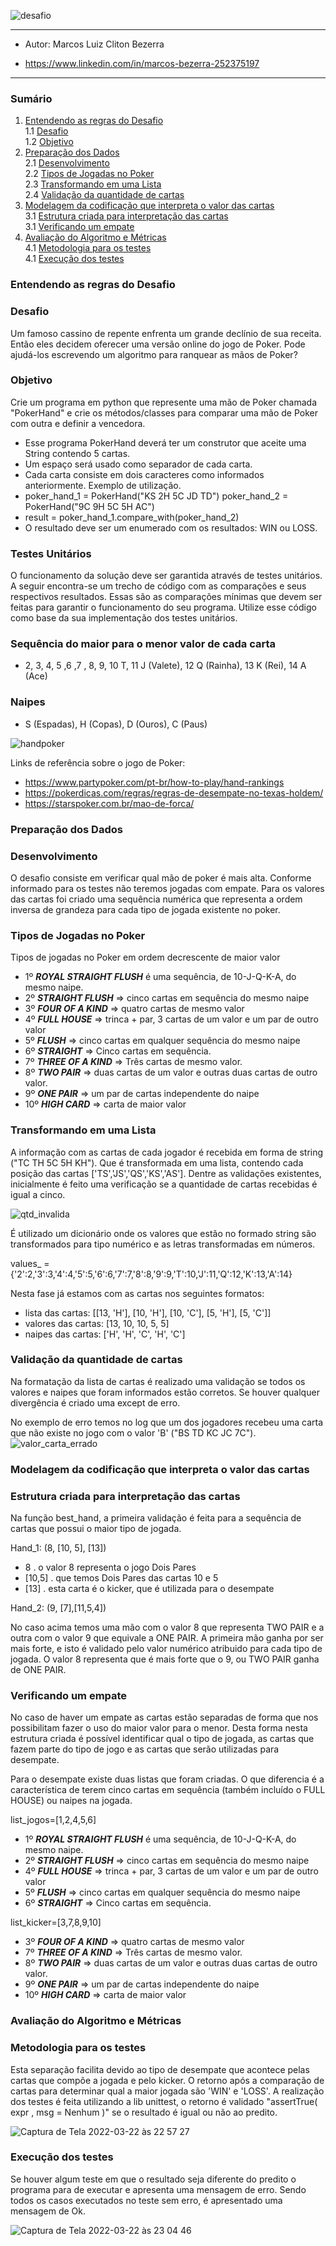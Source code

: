 
![desafio](https://user-images.githubusercontent.com/49800445/159580137-2b8042a1-ed51-4229-9ce2-f212534d32bd.png)
___
- Autor: Marcos Luiz Cliton Bezerra
+ https://www.linkedin.com/in/marcos-bezerra-252375197
---

### Sumário
1. [Entendendo as regras do Desafio](#section1)<br>
  1.1 [Desafio](#section2)<br>
  1.2 [Objetivo](#section3)<br>
2. [Preparação dos Dados](#section4)<br>
  2.1 [Desenvolvimento](#section5)<br>
  2.2 [Tipos de Jogadas no Poker](#section6)<br>
  2.3 [Transformando em uma Lista](#section7)<br>
  2.4 [Validação da quantidade de cartas](#section8)<br>
3. [Modelagem da codificação que interpreta o valor das cartas](#section9)<br>
  3.1 [Estrutura criada para interpretação das cartas](#section10)<br>
  3.1 [Verificando um empate](#section11)<br>
4. [Avaliação do Algoritmo e Métricas](#section12)<br>
  4.1 [Metodologia para os testes](#section13)<br>
  4.1 [Execução dos testes](#section14)<br>

<a id='section1'></a>
<h3>Entendendo as regras do Desafio</h3>

<a id='section2'></a>
<h3>Desafio</h3>
Um famoso cassino de repente enfrenta um grande declínio de sua receita. Então eles decidem oferecer uma versão online do jogo de Poker. Pode ajudá-los escrevendo um algoritmo para ranquear as mãos de Poker?

<a id='section3'></a>
<h3>Objetivo</h3>
Crie um programa em python que represente uma mão de Poker chamada "PokerHand" e crie os métodos/classes para comparar uma mão de Poker com outra e definir a vencedora.

+ Esse programa PokerHand deverá ter um construtor que aceite uma String contendo 5 cartas.
+ Um espaço será usado como separador de cada carta.
+ Cada carta consiste em dois caracteres como informados anteriormente. Exemplo de utilização.
+ poker_hand_1 = PokerHand("KS 2H 5C JD TD") poker_hand_2 = PokerHand("9C 9H 5C 5H AC")
+ result = poker_hand_1.compare_with(poker_hand_2)
+ O resultado deve ser um enumerado com os resultados: WIN ou LOSS.

<h3>Testes Unitários</h3>
O funcionamento da solução deve ser garantida através de testes unitários. A seguir encontra-se um trecho de código com as comparações e seus respectivos resultados.
Essas são as comparações mínimas que devem ser feitas para garantir o funcionamento do seu programa. Utilize esse código como base da sua implementação dos testes unitários.

<h3>Sequência do maior para o menor valor de cada carta</h3>

- 2, 3, 4, 5 ,6 ,7 , 8, 9, 10 T, 11 J (Valete), 12 Q (Rainha), 13 K (Rei), 14 A (Ace)

<h3>Naipes</h3>

- S (Espadas), H (Copas), D (Ouros), C (Paus)

![handpoker](https://user-images.githubusercontent.com/49800445/159580031-9fe7e21a-295e-40a2-bd6d-e48e45709790.png)

Links de referência sobre o jogo de Poker:
+ https://www.partypoker.com/pt-br/how-to-play/hand-rankings
+ https://pokerdicas.com/regras/regras-de-desempate-no-texas-holdem/
+ https://starspoker.com.br/mao-de-forca/

<a id='section4'></a>
<h3>Preparação dos Dados</h3>

<a id='section5'></a>
<h3>Desenvolvimento</h3>
O desafio consiste em verificar qual mão de poker é mais alta. Conforme informado para os testes não teremos jogadas com empate. Para os valores das cartas foi criado uma sequência numérica que representa a ordem inversa de grandeza para cada tipo de jogada existente no poker.

<a id='section6'></a>
<h3>Tipos de Jogadas no Poker</h3>
Tipos de jogadas no Poker em ordem decrescente de maior valor

- 1º  ***ROYAL STRAIGHT FLUSH*** é uma sequência, de 10-J-Q-K-A, do mesmo naipe.
- 2º  ***STRAIGHT FLUSH*** => cinco cartas em sequência do mesmo naipe 
- 3º  ***FOUR OF A KIND*** => quatro cartas de mesmo valor
- 4º  ***FULL HOUSE*** => trinca + par, 3 cartas de um valor e um par de outro valor
- 5º  ***FLUSH*** => cinco cartas em qualquer sequência do mesmo naipe        
- 6º  ***STRAIGHT*** => Cinco cartas em sequência.
- 7º  ***THREE OF A KIND*** => Três cartas de mesmo valor.
- 8º  ***TWO PAIR*** => duas cartas de um valor e outras duas cartas de outro valor.
- 9º  ***ONE PAIR*** => um par de cartas independente do naipe
- 10º ***HIGH CARD*** => carta de maior valor

<a id='section7'></a>
<h3>Transformando em uma Lista</h3>
A informação com as cartas de cada jogador é recebida em forma de string ("TC TH 5C 5H KH"). Que é transformada em uma lista, contendo cada posição das cartas ['TS','JS','QS','KS','AS']. Dentre as validações existentes, inicialmente é feito uma verificação se a quantidade de cartas recebidas é igual a cinco.

![qtd_invalida](https://user-images.githubusercontent.com/49800445/159579870-d424eeda-3b78-41b8-b246-cfc84ad3dc8c.png)

É utilizado um dicionário onde os valores que estão no formado string são transformados para tipo numérico e as letras transformadas em números.

values_ = {'2':2,'3':3,'4':4,'5':5,'6':6,'7':7,'8':8,'9':9,'T':10,'J':11,'Q':12,'K':13,'A':14}

Nesta fase já estamos com as cartas nos seguintes formatos:
+ lista das cartas: [[13, 'H'], [10, 'H'], [10, 'C'], [5, 'H'], [5, 'C']]
+ valores das cartas: [13, 10, 10, 5, 5]
+ naipes das cartas: ['H', 'H', 'C', 'H', 'C']

<a id='section8'></a>
<h3>Validação da quantidade de cartas</h3>
Na formatação da lista de cartas é realizado uma validação se todos os valores e naipes que foram informados estão corretos. Se houver qualquer divergência é criado uma except de erro.

No exemplo de erro temos no log que um dos jogadores recebeu uma carta que não existe no jogo com o valor 'B' ("BS TD KC JC 7C").
![valor_carta_errado](https://user-images.githubusercontent.com/49800445/159579771-93e1b67f-f888-4e89-bab0-158920c1b051.png)

<a id='section9'></a>
<h3>Modelagem da codificação que interpreta o valor das cartas</h3>

<a id='section10'></a>
<h3>Estrutura criada para interpretação das cartas</h3>
Na função best_hand, a primeira validação é feita para a sequência de cartas que possui o maior tipo de jogada.

Hand_1: (8, [10, 5], [13])
+ 8      . o valor 8 representa o jogo Dois Pares
+ [10,5] . que temos Dois Pares das cartas 10 e 5
+ [13]   . esta carta é o kicker, que é utilizada para o desempate

Hand_2: (9, [7],[11,5,4])

No caso acima temos uma mão com o valor 8 que representa TWO PAIR e a outra com o valor 9 que equivale a ONE PAIR. A primeira mão ganha por ser mais forte, e isto é validado pelo valor numérico atribuido para cada tipo de jogada. O valor 8 representa que é mais forte que o 9, ou TWO PAIR ganha de ONE PAIR. 

<a id='section11'></a>
<h3>Verificando um empate</h3>
No caso de haver um empate as cartas estão separadas de forma que nos possibilitam fazer o uso do maior valor para o menor. Desta forma nesta estrutura criada é possível identificar qual o tipo de jogada, as cartas que fazem parte do tipo de jogo e as cartas que serão utilizadas para desempate.

Para o desempate existe duas listas que foram criadas. O que diferencia é a característica de terem cinco cartas em sequência (também incluído o FULL HOUSE) ou naipes na jogada.

list_jogos=[1,2,4,5,6]
- 1º  ***ROYAL STRAIGHT FLUSH*** é uma sequência, de 10-J-Q-K-A, do mesmo naipe.
- 2º  ***STRAIGHT FLUSH*** => cinco cartas em sequência do mesmo naipe 
- 4º  ***FULL HOUSE*** => trinca + par, 3 cartas de um valor e um par de outro valor
- 5º  ***FLUSH*** => cinco cartas em qualquer sequência do mesmo naipe        
- 6º  ***STRAIGHT*** => Cinco cartas em sequência.

list_kicker=[3,7,8,9,10]
- 3º  ***FOUR OF A KIND*** => quatro cartas de mesmo valor
- 7º  ***THREE OF A KIND*** => Três cartas de mesmo valor.
- 8º  ***TWO PAIR*** => duas cartas de um valor e outras duas cartas de outro valor.
- 9º  ***ONE PAIR*** => um par de cartas independente do naipe
- 10º ***HIGH CARD*** => carta de maior valor

<a id='section12'></a>
<h3>Avaliação do Algoritmo e Métricas</h3>

<a id='section13'></a>
<h3>Metodologia para os testes</h3>
Esta separação facilita devido ao tipo de desempate que acontece pelas cartas que compõe a jogada e pelo kicker.
O retorno após a comparação de cartas para determinar qual a maior jogada são 'WIN' e 'LOSS'.
A realização dos testes é feita utilizando a lib unittest, o retorno é validado "assertTrue( expr , msg = Nenhum )" se o resultado é igual ou não ao predito.

![Captura de Tela 2022-03-22 às 22 57 27](https://user-images.githubusercontent.com/49800445/159606668-f08a9828-e52a-44d6-8ce4-b3c4c399b5c7.png)

<a id='section14'></a>
<h3>Execução dos testes</h3>
Se houver algum teste em que o resultado seja diferente do predito o programa para de executar e apresenta uma mensagem de erro. Sendo todos os casos executados no teste sem erro, é apresentado uma mensagem de Ok.

![Captura de Tela 2022-03-22 às 23 04 46](https://user-images.githubusercontent.com/49800445/159608375-3e3b4eb0-61f9-413d-9fbe-3b157527fdfc.png)

